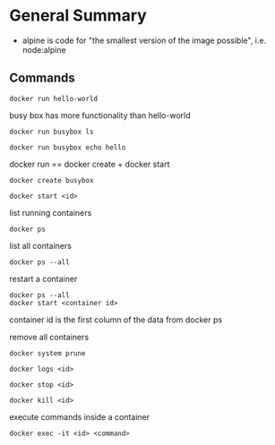 # General Summary
* alpine is code for "the smallest version of the image possible", i.e. node:alpine

## Commands
```docker run hello-world```

busy box has more functionality than hello-world

```docker run busybox ls```

```docker run busybox echo hello```


docker run == docker create + docker start

`docker create busybox`

`docker start <id>`

list running containers

`docker ps`

list all containers

`docker ps --all`

restart a container 

```
docker ps --all
docker start <container id>
```
container id is the first column of the data from docker ps

remove all containers 

`docker system prune`

`docker logs <id>`

`docker stop <id>`

`docker kill <id>`

execute commands inside a container

`docker exec -it <id> <command>`
